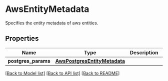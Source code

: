 # AwsEntityMetadata

Specifies the entity metadata of aws entities.

## Properties
Name | Type | Description | Notes
------------ | ------------- | ------------- | -------------
**postgres_params** | [**AwsPostgresEntityMetadata**](AwsPostgresEntityMetadata.md) |  | [optional] 

[[Back to Model list]](../README.md#documentation-for-models) [[Back to API list]](../README.md#documentation-for-api-endpoints) [[Back to README]](../README.md)


